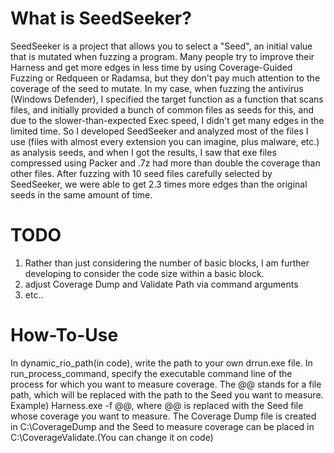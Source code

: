 # What is SeedSeeker?

SeedSeeker is a project that allows you to select a "Seed", an initial value that is mutated when fuzzing a program.
Many people try to improve their Harness and get more edges in less time by using Coverage-Guided Fuzzing or Redqueen or Radamsa, but they don't pay much attention to the coverage of the seed to mutate.
In my case, when fuzzing the antivirus (Windows Defender), I specified the target function as a function that scans files, and initially provided a bunch of common files as seeds for this, and due to the slower-than-expected Exec speed, I didn't get many edges in the limited time.
So I developed SeedSeeker and analyzed most of the files I use (files with almost every extension you can imagine, plus malware, etc.) as analysis seeds, and when I got the results, I saw that exe files compressed using Packer and .7z had more than double the coverage than other files.
After fuzzing with 10 seed files carefully selected by SeedSeeker, we were able to get 2.3 times more edges than the original seeds in the same amount of time.

# TODO
1. Rather than just considering the number of basic blocks, I am further developing to consider the code size within a basic block.
2. adjust Coverage Dump and Validate Path via command arguments
3. etc..

# How-To-Use
In dynamic_rio_path(in code), write the path to your own drrun.exe file.
In run_process_command, specify the executable command line of the process for which you want to measure coverage. The @@ stands for a file path, which will be replaced with the path to the Seed you want to measure.
Example) Harness.exe -f @@, where @@ is replaced with the Seed file whose coverage you want to measure.
The Coverage Dump file is created in C:\CoverageDump and the Seed to measure coverage can be placed in C:\CoverageValidate.(You can change it on code)
